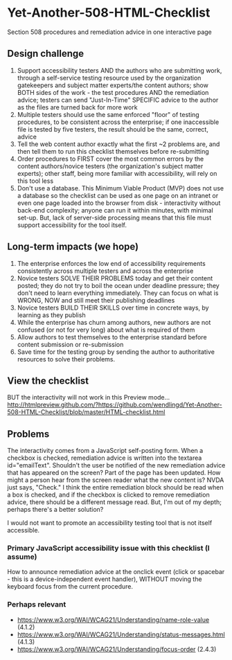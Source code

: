 # Yet-Another-508-HTML-Checklist
Section 508 procedures and remediation advice in one interactive page

## Design challenge ##

1. Support accessibility testers AND the authors who are submitting work, through a self-service testing resource used by the organization gatekeepers and subject matter experts/the content authors; show BOTH sides of the work - the test procedures AND the remediation advice; testers can send "Just-In-Time" SPECIFIC advice to the author as the files are turned back for more work
2. Multiple testers should use the same enforced "floor" of testing procedures, to be consistent across the enterprise; if one inaccessible file is tested by five testers, the result should be the same, correct, advice
3. Tell the web content author exactly what the first ~2 problems are, and then tell them to run this checklist themselves before re-submitting
4. Order procedures to FIRST cover the most common errors by the content authors/novice testers (the organization's subject matter experts); other staff, being more familiar with accessibility, will rely on this tool less
5. Don't use a database. This Minimum Viable Product (MVP) does not use a database so the checklist can be used as one page on an intranet or even one page loaded into the browser from disk - interactivity without back-end complexity; anyone can run it within minutes, with minimal set-up. But, lack of server-side processing means that this file must support accessibility for the tool itself.

## Long-term impacts (we hope) ##
1. The enterprise enforces the low end of accessibility requirements consistently across multiple testers and across the enterprise
2. Novice testers SOLVE THEIR PROBLEMS today and get their content posted; they do not try to boil the ocean under deadline pressure; they don't need to learn everything immediately. They can focus on what is WRONG, NOW and still meet their publishing deadlines
3. Novice testers BUILD THEIR SKILLS over time in concrete ways, by learning as they publish
4. While the enterprise has churn among authors, new authors are not confused (or not for very long) about what is required of them
5. Allow authors to test themselves to the enterprise standard before content submission or re-submission
6. Save time for the testing group by sending the author to authoritative resources to solve their problems.

## View the checklist ##

BUT the interactivity will not work in this Preview mode...
http://htmlpreview.github.com/?https://github.com/wendlingd/Yet-Another-508-HTML-Checklist/blob/master/HTML-checklist.html

## Problems ##

The interactivity comes from a JavaScript self-posting form. When a checkbox is checked, remediation advice is written into the textarea id="emailText". Shouldn't the user be notified of the new remediation advice that has appeared on the screen? Part of the page has been updated. How might a person hear from the screen reader what the new content is? NVDA just says, "Check." I think the entire remediation block should be read when a box is checked, and if the checkbox is clicked to remove remediation advice, there should be a different message read. But, I'm out of my depth; perhaps there's a better solution?

I would not want to promote an accessibility testing tool that is not itself accessible.

### Primary JavaScript accessibility issue with this checklist (I assume) ##

How to announce remediation advice at the onclick event (click or spacebar - this is a device-independent event handler), WITHOUT moving the keyboard focus from the current procedure.

### Perhaps relevant ###

- https://www.w3.org/WAI/WCAG21/Understanding/name-role-value (4.1.2)
- https://www.w3.org/WAI/WCAG21/Understanding/status-messages.html (4.1.3)
- https://www.w3.org/WAI/WCAG21/Understanding/focus-order (2.4.3)

